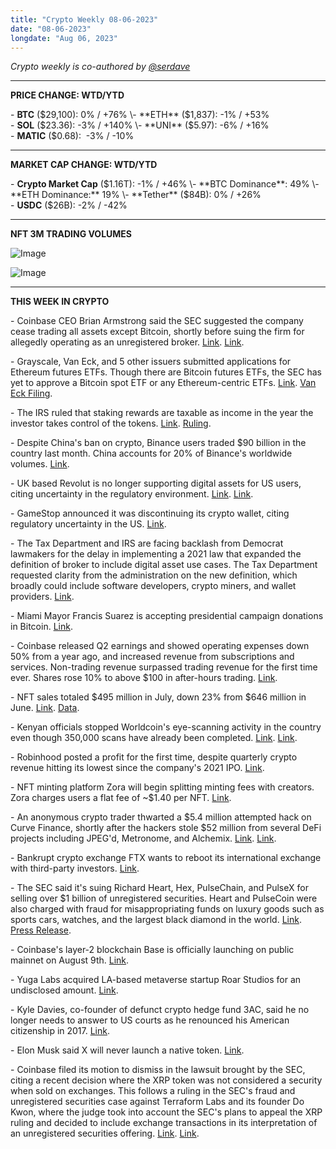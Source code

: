 ```yaml
---
title: "Crypto Weekly 08-06-2023"
date: "08-06-2023"
longdate: "Aug 06, 2023"
---
```


*Crypto weekly is co-authored by [@serdave](https://twitter.com/serdave_eth)*



---

**PRICE CHANGE: WTD/YTD**

\- **BTC** ($29,100): 0% / +76%  
\- **ETH** ($1,837): -1% / +53%  
\- **SOL** ($23.36): -3% / +140%  
\- **UNI** ($5.97): -6% / +16%  
\- **MATIC** ($0.68):  -3% / -10%



---

**MARKET CAP CHANGE: WTD/YTD**

\- **Crypto Market Cap** ($1.16T): -1% / +46%  
\- **BTC Dominance**: 49%  
\- **ETH Dominance:** 19%  
\- **Tether** ($84B): 0% / +26%  
\- **USDC** ($26B): -2% / -42%



---

**NFT 3M TRADING VOLUMES**

![Image](/images/08-06-2023-1.png)

![Image](/images/08-06-2023-2.png)

---

**THIS WEEK IN CRYPTO**

\- Coinbase CEO Brian Armstrong said the SEC suggested the company cease trading all assets except Bitcoin, shortly before suing the firm for allegedly operating as an unregistered broker. [Link](https://www.ft.com/content/1f873dd5-df8f-4cfc-bb21-ef83ed11fb4d). [Link](https://fortune.com/crypto/2023/07/31/coinbase-ceo-sec-lawsuit-sue-bitcoin-price-crypto-winter-delist-crypto-assets-securities-brian-armstrong/).   
  
\- Grayscale, Van Eck, and 5 other issuers submitted applications for Ethereum futures ETFs. Though there are Bitcoin futures ETFs, the SEC has yet to approve a Bitcoin spot ETF or any Ethereum-centric ETFs. [Link](https://www.bloomberg.com/news/articles/2023-08-02/ether-futures-eth-etf-filings-return-en-masse-amid-crypto-optimism?sref=f8taTPHn). [Van Eck Filing](https://www.sec.gov/Archives/edgar/data/1137360/000113736023000537/vaneckethereumstrategyetf4.htm).   
  
\- The IRS ruled that staking rewards are taxable as income in the year the investor takes control of the tokens. [Link](https://www.coindesk.com/policy/2023/07/31/irs-says-staking-rewards-are-subject-to-taxes-in-year-the-investor-gets-control/). [Ruling](https://www.irs.gov/pub/irs-drop/rr-23-14.pdf).   
  
\- Despite China's ban on crypto, Binance users traded $90 billion in the country last month. China accounts for 20% of Binance's worldwide volumes. [Link](https://www.wsj.com/articles/crypto-is-illegal-in-china-binance-does-90-billion-of-business-there-anyway-2a0af975?mod=djemalertNEWS).   
  
\- UK based Revolut is no longer supporting digital assets for US users, citing uncertainty in the regulatory environment. [Link](https://www.bloomberg.com/news/articles/2023-08-04/revolut-to-halt-us-crypto-activity-over-regulatory-environment). [Link](https://fortune.com/crypto/2023/08/04/revolut-us-market-withdrawal-regulatory-uncertainty/).   
  
\- GameStop announced it was discontinuing its crypto wallet, citing regulatory uncertainty in the US. [Link](https://fortune.com/crypto/2023/08/01/gamestop-crypto-wallet-discontinued-regulatory-uncertainty-ios-chrome-meme-stock/).   
  
\- The Tax Department and IRS are facing backlash from Democrat lawmakers for the delay in implementing a 2021 law that expanded the definition of broker to include digital asset use cases. The Tax Department requested clarity from the administration on the new definition, which broadly could include software developers, crypto miners, and wallet providers. [Link](https://www.wsj.com/articles/crypto-rules-delay-puts-billions-in-tax-revenue-at-risk-4bb9d7b5).   
  
\- Miami Mayor Francis Suarez is accepting presidential campaign donations in Bitcoin. [Link](https://www.coindesk.com/business/2023/08/04/miami-mayor-francis-suarez-to-accept-presidential-campaign-donations-in-bitcoin-and-other-crypto/).   
  
\- Coinbase released Q2 earnings and showed operating expenses down 50% from a year ago, and increased revenue from subscriptions and services. Non-trading revenue surpassed trading revenue for the first time ever. Shares rose 10% to above $100 in after-hours trading. [Link](https://fortune.com/crypto/2023/08/03/coinbase-quarterly-earnings-q2-2023/).   
  
\- NFT sales totaled $495 million in July, down 23% from $646 million in June. [Link](https://techcrunch.com/2023/08/03/monthly-nft-sales-fell-for-fifth-consecutive-month-to-495m-in-july/). [Data](https://www.cryptoslam.io/nftglobal?timeFrame=month).   
  
\- Kenyan officials stopped Worldcoin's eye-scanning activity in the country even though 350,000 scans have already been completed. [Link](https://www.reuters.com/world/africa/kenyan-government-suspends-activities-worldcoin-country-2023-08-02/). [Link](https://techcrunch.com/2023/08/02/kenya-suspends-worldcoin-scans-over-security-privacy-and-financial-concerns/).   
  
\- Robinhood posted a profit for the first time, despite quarterly crypto revenue hitting its lowest since the company's 2021 IPO. [Link](https://fortune.com/crypto/2023/08/02/robinhood-markets-earnings-q2-2023/).   
  
\- NFT minting platform Zora will begin splitting minting fees with creators. Zora charges users a flat fee of ~$1.40 per NFT. [Link](https://www.coindesk.com/web3/2023/08/03/more-money-for-creators-nft-minting-platform-zora-initiates-new-revenue-split/).   
  
\- An anonymous crypto trader thwarted a $5.4 million attempted hack on Curve Finance, shortly after the hackers stole $52 million from several DeFi projects including JPEG'd, Metronome, and Alchemix. [Link](https://fortune.com/crypto/2023/07/31/curve-finance-52-million-hack-hacker-helps-return-funds/). [Link](https://www.bloomberg.com/news/articles/2023-08-01/crypto-market-unnerved-by-defi-exchange-curve-s-sinking-crv-token).   
  
\- Bankrupt crypto exchange FTX wants to reboot its international exchange with third-party investors. [Link](https://www.coindesk.com/business/2023/08/01/ftx-plans-to-restart-crypto-exchange-for-international-customers/).   
  
\- The SEC said it's suing Richard Heart, Hex, PulseChain, and PulseX for selling over $1 billion of unregistered securities. Heart and PulseCoin were also charged with fraud for misappropriating funds on luxury goods such as sports cars, watches, and the largest black diamond in the world. [Link](https://techcrunch.com/2023/07/31/sec-sues-richard-heart-and-his-projects-hex-pulsechain-and-pulse-x-for-fraud-securities-violations/). [Press Release](https://www.sec.gov/news/press-release/2023-143).   
  
\- Coinbase's layer-2 blockchain Base is officially launching on public mainnet on August 9th. [Link](https://techcrunch.com/2023/08/03/coinbases-blockchain-base-to-launch-to-the-public-next-week/).   
  
\- Yuga Labs acquired LA-based metaverse startup Roar Studios for an undisclosed amount. [Link](https://www.coindesk.com/web3/2023/07/31/yuga-labs-acquiring-roar-studios-to-accelerate-bold-vision-for-otherside/).   
  
\- Kyle Davies, co-founder of defunct crypto hedge fund 3AC, said he no longer needs to answer to US courts as he renounced his American citizenship in 2017. [Link](https://decrypt.co/150890/three-arrows-capital-co-founder-kyle-davies-rejects-us-court-jurisdiction).   
  
\- Elon Musk said X will never launch a native token. [Link](https://www.theblock.co/post/243375/elon-musk-x-crypto-token-never).   
  
\- Coinbase filed its motion to dismiss in the lawsuit brought by the SEC, citing a recent decision where the XRP token was not considered a security when sold on exchanges. This follows a ruling in the SEC's fraud and unregistered securities case against Terraform Labs and its founder Do Kwon, where the judge took into account the SEC's plans to appeal the XRP ruling and decided to include exchange transactions in its interpretation of an unregistered securities offering. [Link](https://www.bloomberg.com/news/articles/2023-08-04/coinbase-seeks-to-toss-sec-suit-citing-ripple-ruling-on-crypto). [Link](https://decrypt.co/150770/judge-refuses-dismissal-sec-terraform-labs-lawsuit-despite-ripple-ruling).